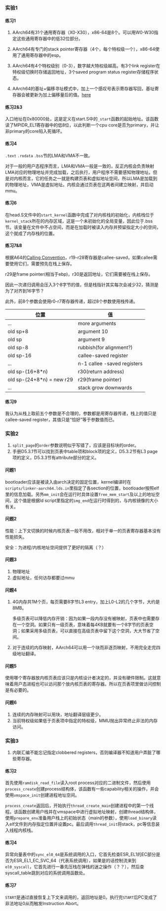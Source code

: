 ### 实验1

#### 练习1

1. AArch64有31个通用寄存器（X0-X30），x86-64是8个。可以用W0-W30指定这些通用寄存器中的低32位部分。

2. AArch64有专门的stack pointer寄存器（4个，每个特权级一个），x86-64使用了通用寄存器中的esp。
3. AArch64有4个特权级别（0-3），数字越大特权级越高。有3个link register在特权级切换时存储返回地址，3个saved program status register存储程序状态。
4. AArch64的基址+偏移寻址模式中，加上一个感叹号表示寄存器写回，基址寄存器会被更新为加上偏移量后的值。[here](https://stackoverflow.com/questions/39780289/what-does-the-exclamation-mark-mean-in-the-end-of-an-a64-instruction)

#### 练习2&3

入口地址在0x80000处，这是定义在start.S中的`_start`函数的起始地址。该函数读了MPIDR_EL1寄存器中的低8位，以此判断一个cpu core是否为primary，并让非primary的core陷入死循环。

#### 练习4

`.text` `.rodata` `.bss`节的LMA和VMA不一致。

对于一般的用户态程序而言，LMA和VMA一般是一致的，反正内核会负责映射LMA对应的物理地址并完成加载，之后执行，用户程序不需要感知物理地址。但是对内核而言，它的任务之一就是构建页表和虚拟地址空间，所以LMA是加载到的物理地址，VMA是虚拟地址。内核会通过页表在这两者间建立映射，并启动mmu。

#### 练习6

在head.S文件中的`start_kernel`函数中完成了对内核栈的初始化，内核栈位于`kernel_stack`所在的内存区域，这是一个未初始化的全局变量，因此位于.bss节。该变量在文件中不占空间，而是在加载时被读入内存并预留指定大小的空间，这个就成了内存栈的位置。

#### 练习7&8

根据A64的[Calling Convention](https://en.wikipedia.org/wiki/Calling_convention)，r19-r28寄存器是callee-saved，如果callee需要使用它们，需要预先在栈上保存。

r29是frame pointer(相当于ebp)，r30是返回地址，它们需要被在栈上保存。

因此一次递归调用会压入3个8字节的值，但是栈指针其实每次会减少32，猜测是为了对齐到16字节？

此外，前8个参数会使用r0-r7寄存器传递，超过8个参数使用栈传递。

| 位置                      | 值                          |
| ------------------------- | --------------------------- |
| ...                       | more arguments              |
| old sp+8                  | argument 10                 |
| old sp                    | argument 9                  |
| old sp-8                  | rubbish(for alignment?)     |
| old sp-16                 | callee-saved register       |
| ...                       | n-1 callee -saved registers |
| old sp-(16+8*n)           | r30(return address)         |
| old sp-(24+8*n) = new r29 | r29(frame pointer)          |
| ...                       | stack grow downwards        |

#### 练习9

我认为从栈上取前五个参数是不合理的，参数都是用寄存器传递，栈上的值只是callee-saved register，其值只是“恰好”等于参数值而已。

### 实验2

1. `split_page`的`order`参数说明似乎写错了，应该是目标块的order。
2. 手册D5.3.1节可以找到页表中table项和block项的定义，D5.3.2节有L3 page项的定义，D5.3.3节有attribute部分的定义。

#### 问题1

bootloader应该是被读入由arch决定的固定位置，kernel编译时在`scripts/linker-aarch64.lds.in`里指定了各section的位置，bootloader按照elf里的信息加载。另外`mm_init`会在运行时具体设置`free_mem_start`及以上的地址空间，这个值是根据ld script里指定的`img_end`在运行时得到的，与内核镜像的大小有关。

#### 问题2

性能：上下文切换的时候内核页表一般不用改，相对于单一的页表寄存器基本没有性能损失。

安全：为进程/内核地址空间提供了更好的隔离（？）

#### 问题3

1. 物理地址
2. 虚拟地址，任何访存都要过mmu

#### 问题4

1. 4G内存共1M个页，每页需要8字节L3 entry，加上L0-L2的几个字节，大约是8MB。

   多级页表可以降低内存开销：因为如果一段内存没有被映射，页表中也需要存在一个空洞。如果只有一级页表，意味着每4KB就要有一个8字节的页表空洞；如果采用多级页表，可以直接在高级页表中留下这个空洞，大大节省了空间。

2. 对于连续的内存映射，AArch64可以用一个块而非逐页映射，不用完全走完四级地址翻译。

#### 问题5

​	使用哪个寄存器放内核页表应该只是内核设计者决定的，并没有硬件限制。这就意味着用户态进程也可以访问那个放内核页表的寄存器。所以在页表项里做访问控制是有必要的。

#### 问题6

1. 连续的内存映射可以用块，地址翻译层级更少。
2. 当前特权级如果低于页表项中指定的特权级，MMU抛出异常终止非法的内存访问。

### 实验3
1. 内联汇编不能忘记指定clobbered registers，否则编译器不知道用户弄脏了哪些寄存器。

#### 练习2

首先使用`ramdisk_read_file`读入root process对应的二进制文件，然后使用`process_create`创建process结构体，该函数有一些capability相关的操作，并会使用`vmspace_init`创建进程地址空间。

`process_create`返回后，开始执行`thread_create_main`创建进程中的第一个线程。该函数创建用户栈并在vmspace中进行虚拟地址映射，创建thread结构体，使用`prepare_env`准备用户栈上的初始状态（main的参数），使用`load_binary`读入elf文件到内存指定位置并设置pc。最后调用`thread_init`将stack，pc等信息装入线程内核栈。

#### 练习4

异常向量表中的`sync_el0_64`是系统调用的入口，它首先检查ESR_EL1的EC部分是否为ESR_EL1_EC_SVC_64（代表系统调用），如果是的话控制流来到`el0_syscall`，它首先进行一番先压栈在弹栈的迷之操作（？？），然后查syscall_table跳到对应的系统调用函数处。

#### 练习7

`START`是通过直接恢复上下文来调用的，返回地址是0。执行完`START`后PC变成了非法地址0从而触发Instruction Abort。